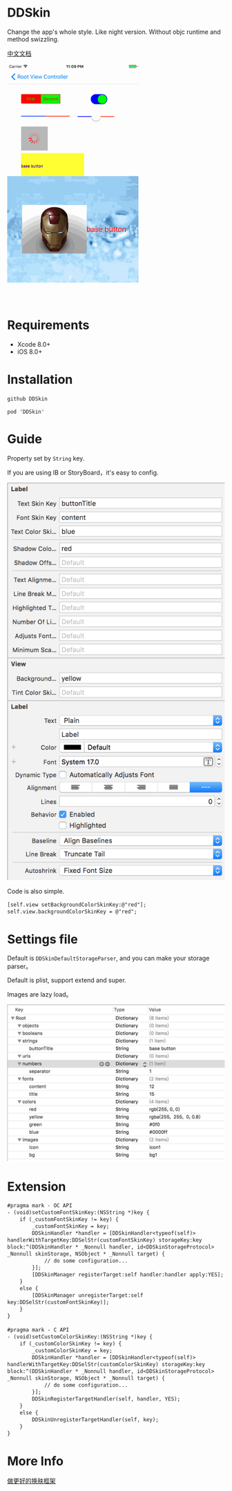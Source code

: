 # DDSkin
Change the app's whole style. Like night version. Without objc runtime and method swizzling.

[中文文档](./README-zh.md)

![](./Images/skin.gif?raw=true)

# Requirements

* Xcode 8.0+
* iOS 8.0+

# Installation

```
github DDSkin
```

```
pod 'DDSkin'
```

# Guide

Property set by `String` key.

If you are using IB or StoryBoard，it's easy to config.

![](./Images/ib.png?raw=true)

Code is also simple.

```objc
[self.view setBackgroundColorSkinKey:@"red"];
self.view.backgroundColorSkinKey = @"red";
```

# Settings file

Default is `DDSkinDefaultStorageParser`, and you can make your storage parser。

Default is plist, support extend and super.

Images are lazy load。

![](./Images/plist.png?raw=true)

# Extension

```objc
#pragma mark - OC API
- (void)setCustomFontSkinKey:(NSString *)key {
    if (_customFontSkinKey != key) {
        _customFontSkinKey = key;
        DDSkinHandler *handler = [DDSkinHandler<typeof(self)> handlerWithTargetKey:DDSelStr(customFontSkinKey) storageKey:key block:^(DDSkinHandler * _Nonnull handler, id<DDSkinStorageProtocol>  _Nonnull skinStorage, NSObject * _Nonnull target) {
            // do some configuration...
        }];
        [DDSkinManager registerTarget:self handler:handler apply:YES];
    }
    else {
        [DDSkinManager unregisterTarget:self key:DDSelStr(customFontSkinKey)];
    }
}

#pragma mark - C API
- (void)setCustomColorSkinKey:(NSString *)key {
    if (_customColorSkinKey != key) {
        _customColorSkinKey = key;
        DDSkinHandler *handler = [DDSkinHandler<typeof(self)> handlerWithTargetKey:DDSelStr(customColorSkinKey) storageKey:key block:^(DDSkinHandler * _Nonnull handler, id<DDSkinStorageProtocol>  _Nonnull skinStorage, NSObject * _Nonnull target) {
            // do some configuration...
        }];
        DDSkinRegisterTargetHandler(self, handler, YES);
    }
    else {
        DDSkinUnregisterTargetHandler(self, key);
    }
}
```

# More Info

[做更好的换肤框架](./summary.md)
